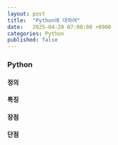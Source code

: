 ```yaml
---
layout: post
title:  "Python에 대하여"
date:   2025-04-20 07:00:00 +0900
categories: Python
published: false
---
```


### Python

#### 정의
#### 특징
#### 장점
#### 단점